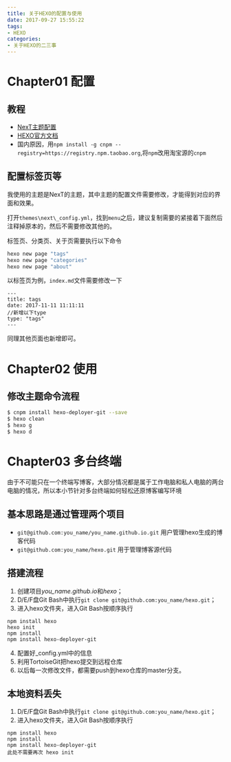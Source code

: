 ```yaml
---
title: 关于HEXO的配置与使用
date: 2017-09-27 15:55:22
tags:
- HEXO
categories:
- 关于HEXO的二三事
---
```


# Chapter01 配置
## 教程
- [NexT主题配置](http://theme-next.iissnan.com/getting-started.html#avatar-setting)
- [HEXO官方文档](https://hexo.io/docs/index.html)
- 国内原因，用`npm install -g cnpm --registry=https://registry.npm.taobao.org`,将`npm`改用淘宝源的`cnpm`

## 配置标签页等
我使用的主题是NexT的主题，其中主题的配置文件需要修改，才能得到对应的界面和效果。<!--more-->

打开`themes\next\_config.yml`，找到`menu`之后，建议复制需要的紧接着下面然后注释掉原本的，然后不需要修改其他的。

标签页、分类页、关于页需要执行以下命令
```bash
hexo new page "tags"
hexo new page "categories"
hexo new page "about"
```
以标签页为例，`index.md`文件需要修改一下
```
---
title: tags
date: 2017-11-11 11:11:11
//新增以下type
type: "tags"
---
```
同理其他页面也新增即可。
# Chapter02 使用
## 修改主题命令流程
```bash
$ cnpm install hexo-deployer-git --save
$ hexo clean
$ hexo g
$ hexo d
```
# Chapter03 多台终端
由于不可能只在一个终端写博客，大部分情况都是属于工作电脑和私人电脑的两台电脑的情况，所以本小节针对多台终端如何轻松还原博客编写环境
## 基本思路是通过管理两个项目
- `git@github.com:you_name/you_name.github.io.git` 用户管理hexo生成的博客代码
- `git@github.com:you_name/hexo.git` 用于管理博客源代码

## 搭建流程
1. 创建项目*you_name.github.io*和*hexo*；
2. D/E/F盘Git Bash中执行`git clone git@github.com:you_name/hexo.git`；
3. 进入hexo文件夹，进入Git Bash按顺序执行
```
npm install hexo
hexo init
npm install
npm install hexo-deployer-git
```
4. 配置好_config.yml中的信息
5. 利用TortoiseGit把hexo提交到远程仓库
6. 以后每一次修改文件，都需要push到hexo仓库的master分支。

## 本地资料丢失
1. D/E/F盘Git Bash中执行`git clone git@github.com:you_name/hexo.git`；
2. 进入hexo文件夹，进入Git Bash按顺序执行
```
npm install hexo
npm install
npm install hexo-deployer-git
此处不需要再次 hexo init
```
